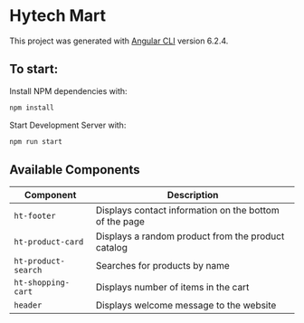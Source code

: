 # Hytech Mart

This project was generated with [Angular CLI](https://github.com/angular/angular-cli) version 6.2.4.

## To start:

Install NPM dependencies with:
```bash
npm install
```

Start Development Server with:
```bash
npm run start
```

## Available Components

|Component| Description|
|---|---|
|`ht-footer`|Displays contact information on the bottom of the page|
|`ht-product-card`|Displays a random product from the product catalog|
|`ht-product-search`|Searches for products by name|
|`ht-shopping-cart`|Displays number of items in the cart|
|`header`|Displays welcome message to the website|
